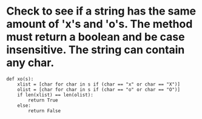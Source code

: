 # Check to see if a string has the same amount of 'x's and 'o's. The method must return a boolean and be case insensitive. The string can contain any char.

```
def xo(s):
    xlist = [char for char in s if (char == "x" or char == "X")]
    olist = [char for char in s if (char == "o" or char == "O")]        
    if len(xlist) == len(olist):
        return True
    else:
        return False
```
